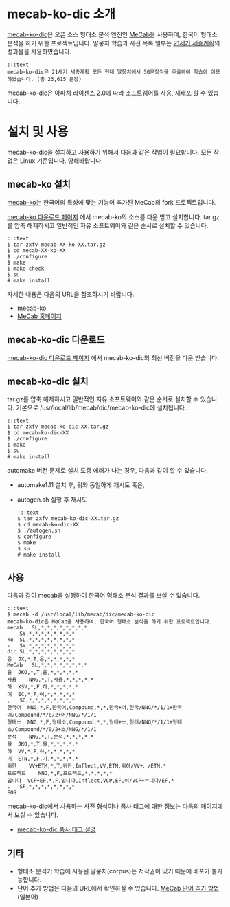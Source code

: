 # mecab-ko-dic 소개

[mecab-ko-dic](https://bitbucket.org/eunjeon/mecab-ko-dic)은 오픈 소스 형태소 분석 엔진인 [MeCab](http://mecab.googlecode.com/svn/trunk/mecab/doc/index.html)을 사용하여, 한국어 형태소 분석을 하기 위한 프로젝트입니다. 말뭉치 학습과 사전 목록 일부는 [21세기 세종계획](http://www.sejong.or.kr/)의 성과물을 사용하였습니다.

    :::text
    mecab-ko-dic은 21세기 세종계획 모든 현대 말뭉치에서 50문장씩을 추출하여 학습에 이용하였습니다. (총 23,615 문장)

mecab-ko-dic은 [아파치 라이센스 2.0](http://www.apache.org/licenses/LICENSE-2.0.html)에 따라 소프트웨어를 사용, 재배포 할 수 있습니다.

# 설치 및 사용

mecab-ko-dic을 설치하고 사용하기 위해서 다음과 같은 작업이 필요합니다. 모든 작업은 Linux 기준입니다. 양해바랍니다.

## mecab-ko 설치

[mecab-ko](https://bitbucket.org/eunjeon/mecab-ko)는 한국어의 특성에 맞는 기능이 추가된 MeCab의 fork 프로젝트입니다.

[mecab-ko 다운로드 페이지](https://bitbucket.org/eunjeon/mecab-ko/downloads) 에서 mecab-ko의 소스를 다운 받고 설치합니다.
tar.gz를 압축 해제하시고 일반적인 자유 소프트웨어와 같은 순서로 설치할 수 있습니다.

    :::text
    $ tar zxfv mecab-XX-ko-XX.tar.gz
    $ cd mecab-XX-ko-XX
    $ ./configure 
    $ make
    $ make check
    $ su
    # make install

자세한 내용은 다음의 URL을 참조하시기 바랍니다.

  - [mecab-ko](https://bitbucket.org/eunjeon/mecab-ko)
  - [MeCab 홈페이지](http://mecab.googlecode.com/svn/trunk/mecab/doc/index.html)

## mecab-ko-dic 다운로드

[mecab-ko-dic 다운로드 페이지](https://bitbucket.org/eunjeon/mecab-ko-dic/downloads) 에서 mecab-ko-dic의 최신 버전을 다운 받습니다.

## mecab-ko-dic 설치

tar.gz를 압축 해제하시고 일반적인 자유 소프트웨어와 같은 순서로 설치할 수 있습니다.
기본으로 /usr/local/lib/mecab/dic/mecab-ko-dic에 설치됩니다.

    :::text
    $ tar zxfv mecab-ko-dic-XX.tar.gz
    $ cd mecab-ko-dic-XX
    $ ./configure 
    $ make
    $ su
    # make install

automake 버전 문제로 설치 도중 에러가 나는 경우, 다음과 같이 할 수 있습니다.

  - automake1.11 설치 후, 위와 동일하게 재시도 혹은,
  - autogen.sh 실행 후 재시도

        :::text
        $ tar zxfv mecab-ko-dic-XX.tar.gz
        $ cd mecab-ko-dic-XX
        $ ./autogen.sh
        $ configure
        $ make
        $ su
        # make install

## 사용

다음과 같이 mecab을 실행하여 한국어 형태소 분석 결과를 보실 수 있습니다. 

    :::text
    $ mecab -d /usr/local/lib/mecab/dic/mecab-ko-dic
    mecab-ko-dic은 MeCab을 사용하여, 한국어 형태소 분석을 하기 위한 프로젝트입니다.
    mecab   SL,*,*,*,*,*,*,*,*
    -   SY,*,*,*,*,*,*,*,*
    ko  SL,*,*,*,*,*,*,*,*
    -   SY,*,*,*,*,*,*,*,*
    dic SL,*,*,*,*,*,*,*,*
    은  JX,*,T,은,*,*,*,*,*
    MeCab   SL,*,*,*,*,*,*,*,*
    을  JKO,*,T,을,*,*,*,*,*
    사용    NNG,*,T,사용,*,*,*,*,*
    하  XSV,*,F,하,*,*,*,*,*
    여  EC,*,F,여,*,*,*,*,*
    ,   SC,*,*,*,*,*,*,*,*
    한국어  NNG,*,F,한국어,Compound,*,*,한국+어,한국/NNG/*/1/1+한국어/Compound/*/0/2+어/NNG/*/1/1
    형태소  NNG,*,F,형태소,Compound,*,*,형태+소,형태/NNG/*/1/1+형태소/Compound/*/0/2+소/NNG/*/1/1
    분석    NNG,*,T,분석,*,*,*,*,*
    을  JKO,*,T,을,*,*,*,*,*
    하  VV,*,F,하,*,*,*,*,*
    기  ETN,*,F,기,*,*,*,*,*
    위한    VV+ETM,*,T,위한,Inflect,VV,ETM,위하/VV+ᆫ/ETM,*
    프로젝트    NNG,*,F,프로젝트,*,*,*,*,*
    입니다  VCP+EF,*,F,입니다,Inflect,VCP,EF,이/VCP+ᄇ니다/EF,*
    .   SF,*,*,*,*,*,*,*,*
    EOS

mecab-ko-dic에서 사용하는 사전 형식이나 품사 태그에 대한 정보는 다음의 페이지에서 보실 수 있습니다.

  - [mecab-ko-dic 품사 태그 설명](https://docs.google.com/spreadsheet/ccc?key=0ApcJghR6UMXxdEdURGY2YzIwb3dSZ290RFpSaUkzZ0E&usp=sharing)

## 기타
  - 형태소 분석기 학습에 사용된 말뭉치(corpus)는 저작권이 있기 때문에 배포가 불가능합니다.
  - 단어 추가 방법은 다음의 URL에서 확인하실 수 있습니다.
    [MeCab 단어 추가 방법](http://mecab.googlecode.com/svn/trunk/mecab/doc/dic.html) \(일본어\)
